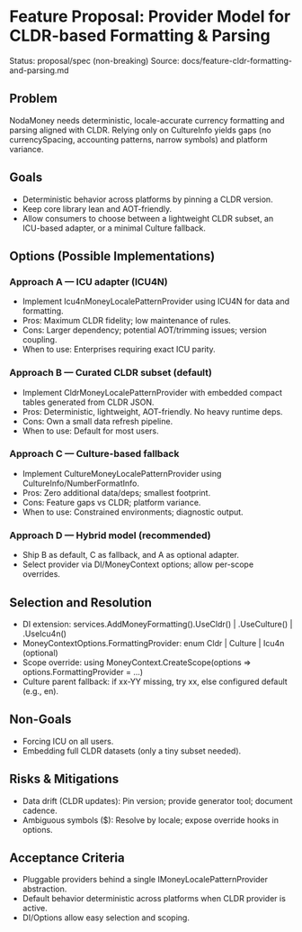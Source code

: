 # Feature Proposal: Provider Model for CLDR-based Formatting & Parsing

Status: proposal/spec (non-breaking)
Source: docs/feature-cldr-formatting-and-parsing.md

## Problem
NodaMoney needs deterministic, locale-accurate currency formatting and parsing aligned with CLDR. Relying only on CultureInfo yields gaps (no currencySpacing, accounting patterns, narrow symbols) and platform variance.

## Goals
- Deterministic behavior across platforms by pinning a CLDR version.
- Keep core library lean and AOT-friendly.
- Allow consumers to choose between a lightweight CLDR subset, an ICU-based adapter, or a minimal Culture fallback.

## Options (Possible Implementations)

### Approach A — ICU adapter (ICU4N)
- Implement Icu4nMoneyLocalePatternProvider using ICU4N for data and formatting.
- Pros: Maximum CLDR fidelity; low maintenance of rules.
- Cons: Larger dependency; potential AOT/trimming issues; version coupling.
- When to use: Enterprises requiring exact ICU parity.

### Approach B — Curated CLDR subset (default)
- Implement CldrMoneyLocalePatternProvider with embedded compact tables generated from CLDR JSON.
- Pros: Deterministic, lightweight, AOT-friendly. No heavy runtime deps.
- Cons: Own a small data refresh pipeline.
- When to use: Default for most users.

### Approach C — Culture-based fallback
- Implement CultureMoneyLocalePatternProvider using CultureInfo/NumberFormatInfo.
- Pros: Zero additional data/deps; smallest footprint.
- Cons: Feature gaps vs CLDR; platform variance.
- When to use: Constrained environments; diagnostic output.

### Approach D — Hybrid model (recommended)
- Ship B as default, C as fallback, and A as optional adapter.
- Select provider via DI/MoneyContext options; allow per-scope overrides.

## Selection and Resolution
- DI extension: services.AddMoneyFormatting().UseCldr() | .UseCulture() | .UseIcu4n()
- MoneyContextOptions.FormattingProvider: enum Cldr | Culture | Icu4n (optional)
- Scope override: using MoneyContext.CreateScope(options => options.FormattingProvider = ...)
- Culture parent fallback: if xx-YY missing, try xx, else configured default (e.g., en).

## Non-Goals
- Forcing ICU on all users.
- Embedding full CLDR datasets (only a tiny subset needed).

## Risks & Mitigations
- Data drift (CLDR updates): Pin version; provide generator tool; document cadence.
- Ambiguous symbols ($): Resolve by locale; expose override hooks in options.

## Acceptance Criteria
- Pluggable providers behind a single IMoneyLocalePatternProvider abstraction.
- Default behavior deterministic across platforms when CLDR provider is active.
- DI/Options allow easy selection and scoping.
